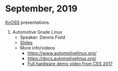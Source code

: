 # September, 2019

[KyOSS](http://kyoss.org/) presentations.

1. Automotive Grade Linux
    * Speaker: Dennis Field
    * [Slides](agl-kyoss-sep-2019.pdf)
    * More info/videos
        * https://www.automotivelinux.org/
        * https://docs.automotivelinux.org/
        * [Full hardware demo video from CES 2017](https://www.youtube.com/watch?v=3Bv501INyKY)

